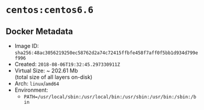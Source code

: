 # `centos:centos6.6`

## Docker Metadata

- Image ID: `sha256:48ac3056219250ec58762d2a74c72415ffbfe458f7aff0f5bb1d934d799ef996`
- Created: `2018-08-06T19:32:45.297330911Z`
- Virtual Size: ~ 202.61 Mb  
  (total size of all layers on-disk)
- Arch: `linux`/`amd64`
- Environment:
  - `PATH=/usr/local/sbin:/usr/local/bin:/usr/sbin:/usr/bin:/sbin:/bin`
